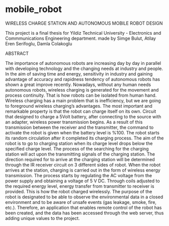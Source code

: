 # mobile_robot

WIRELESS CHARGE STATION AND AUTONOMOUS MOBILE ROBOT DESIGN

This project is a final thesis for Yildiz Technical University - Electronics and Commmunications Engineering department.
made by Simge Bulut, Atilay Eren Serifoglu, Damla Colakoglu

ABSTRACT

The importance of autonomous robots are increasing day by day in parallel with developing technology and the changing needs at industry and people. In the aim of saving time and energy, sensitivity in industry and gaining advantage of accuracy and rapidness tendency of autonomous robots has shown a great improve recently. Nowadays, without any human needs autonomous robots, wireless charging is generated for the movement and process continuity. That is how robots can be isolated from human hand. Wireless charging has a main problem that is inefficiency, but we are going to foreground wireless charging’s advantages. The most important and remarkable property is that the robot can charge itself on its own. Circuit that designed to charge a 5Volt battery, after connecting to the source with an adapter, wireless power transmission begins. As a result of this transmission between the receiver and the transmitter, the command to activate the robot is given when the battery level is %100. The robot starts its random circulation after it completed its charging process. The aim of the robot is to go to charging station when its charge level drops below the specified charge level. The process of the searching for the charging station will act upon the transmitting signals of the charging station. The direction required for to arrive at the charging station will be determined through the IR receiver circuit on 3 different sides of robot. When the robot arrives at the station, charging is carried out in the form of wireless energy transmission. The process starts by regulating the AC voltage from the power supply and obtaining a voltage of 5 V DC. Through coils adjusted to the required energy level, energy transfer from transmitter to receiver is provided. This is how the robot charged wirelessly. The purpose of the robot is designated to be able to observe the environmental data in a closed environment and to be aware of unsafe events (gas leakage, smoke, fire, etc.). Therefore, an application that enables remote control of the robot has been created, and the data has been accessed through the web server, thus adding unique values to the project.
